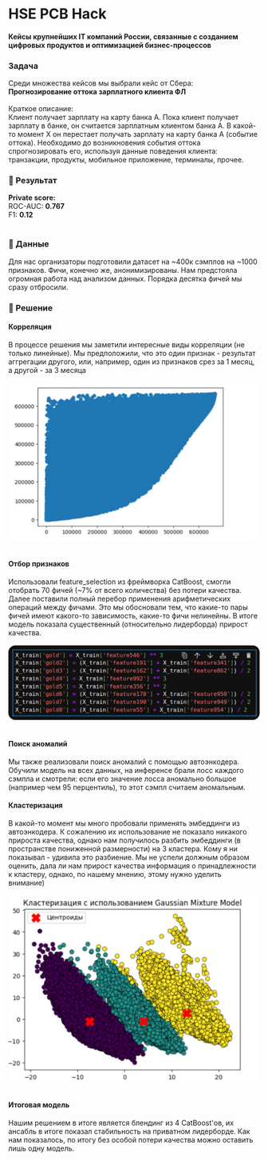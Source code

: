 # HSE PCB Hack
#### Кейсы крупнейших IT компаний России, связанные с созданием цифровых продуктов и оптимизацией бизнес-процессов
### Задача
Среди множества кейсов мы выбрали кейс от Сбера: </br>
**Прогнозирование оттока зарплатного клиента ФЛ** </br></br>
Краткое описание:</br>
Клиент получает зарплату на карту банка A. Пока клиент получает зарплату в банке, он считается зарплатным клиентом банка A. В какой-то момент Х он перестает получать зарплату на карту банка A (событие оттока). Необходимо до возникновения события оттока спрогнозировать его, используя данные поведения клиента: транзакции, продукты, мобильное приложение, терминалы, прочее.

### :tada: Результат
**Private score:** </br>
ROC-AUC: **0.767** </br>
F1: **0.12** </br></br>

### :page_facing_up: Данные
Для нас организаторы подготовили датасет на ~400к сэмплов на ~1000 признаков. Фичи, конечно же, анонимизированы. Нам предстояла огромная работа над анализом данных. Порядка десятка фичей мы сразу отбросили.

### :memo: Решение
#### Корреляция
В процессе решения мы заметили интересные виды корреляции (не только линейные). Мы предположили, что это один признак - результат аггрегации другого, или, например, один из признаков срез за 1 месяц, а другой - за 3 месяца</br></br>
![image](hse1.png)
</br></br>
#### Отбор признаков
Использовали feature_selection из фреймворка CatBoost, смогли отобрать 70 фичей (~7% от всего количества) без потери качества. Далее поставили полный перебор применения арифметических операций между фичами. Это мы обосновали тем, что какие-то пары фичей имеют какого-то зависимость, какие-то фичи нелинейны. В итоге модель показала существенный (относительно лидерборда) прирост качества.</br></br>
![image](hse2.png)
</br></br>
#### Поиск аномалий
Мы также реализовали поиск аномалий с помощью автоэнкодера. Обучили модель на всех данных, на инференсе брали лосс каждого сэмпла и смотрели: если его значение лосса аномально большое (например чем 95 перцентиль), то этот сэмпл считаем аномальным. 
#### Кластеризация
В какой-то момент мы много пробовали применять эмбеддинги из автоэнкодера. К сожалению их использование не показало никакого прироста качества, однако нам получилось разбить эмбеддинги (в пространстве пониженной размерности) на 3 кластера. Кому я ни показывал - удивила это разбиение. Мы не успели должным образом оценить, дала ли нам прирост качества информация о принадлежности к кластеру, однако, по нашему мнению, этому нужно уделить внимание)</br></br>
![image](hse3.png)
</br></br>
#### Итоговая модель
Нашим решением в итоге является блендинг из 4 CatBoost'ов, их ансабль в итоге показал стабильность на приватном лидерборде. Как нам показалось, по итогу без особой потери качества можно оставить лишь одну модель.
